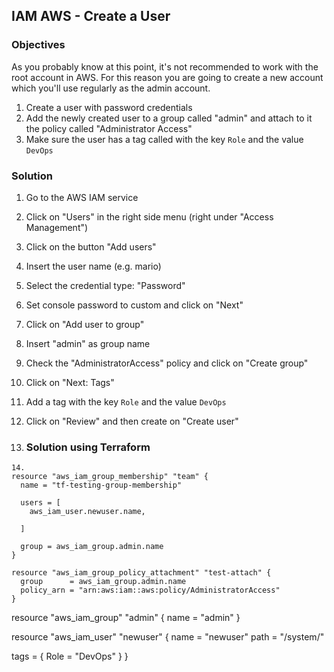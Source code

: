 ## IAM AWS - Create a User

### Objectives

As you probably know at this point, it's not recommended to work with the root account in AWS. For this reason you are going to create a new account which you'll use regularly as the admin account.

1. Create a user with password credentials
2. Add the newly created user to a group called "admin" and attach to it the policy called "Administrator Access"
3. Make sure the user has a tag called with the key `Role` and the value `DevOps`


### Solution

1. Go to the AWS IAM service
2. Click on "Users" in the right side menu (right under "Access Management")
3. Click on the button "Add users"
4. Insert the user name (e.g. mario)
5. Select the credential type: "Password"
6. Set console password to custom and click on "Next"
7. Click on "Add user to group"
8. Insert "admin" as group name
9. Check the "AdministratorAccess" policy and click on "Create group"
10. Click on "Next: Tags"
11. Add a tag with the key `Role` and the value `DevOps`
12. Click on "Review" and then create on "Create user"

13. ### Solution using Terraform
    
```
14. 
resource "aws_iam_group_membership" "team" {
  name = "tf-testing-group-membership"

  users = [
    aws_iam_user.newuser.name,

  ]

  group = aws_iam_group.admin.name
}

resource "aws_iam_group_policy_attachment" "test-attach" {
  group      = aws_iam_group.admin.name
  policy_arn = "arn:aws:iam::aws:policy/AdministratorAccess"
}
```
resource "aws_iam_group" "admin" {
  name = "admin"
}

resource "aws_iam_user" "newuser" {
  name = "newuser"
  path = "/system/"

  tags = {
    Role = "DevOps"
  }
}
